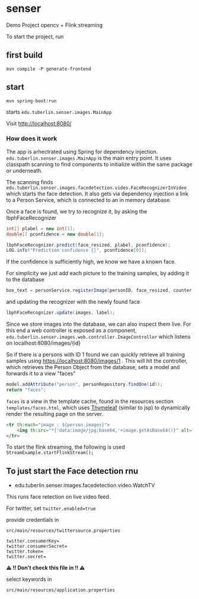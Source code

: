 # senser

Demo Project opencv + Flink streaming

To start the project, run

## first build

    mvn compile -P generate-frontend

## start

    mvn spring-boot:run

  starts `edu.tuberlin.senser.images.MainApp`

Visit <http://localhost:8080/>

### How does it work

The app is arhectrated using Spring for dependency injection. `edu.tuberlin.senser.images.MainApp` is the main entry point.
It uses classpath scanning to find components to initialize within the same package or underneath.


The scanning finds `edu.tuberlin.senser.images.facedetection.video.FaceRecognizerInVideo` which starts the face detection.
It also gets via dependency injection a link to a Person Service, which is connected to an in memory database.

Once a face is found, we try to recognize it, by asking the lbphFaceRecognizer

```java
int[] plabel = new int[1];
double[] pconfidence = new double[1];

lbphFaceRecognizer.predict(face_resized, plabel, pconfidence);
LOG.info("Prediction confidence {}", pconfidence[0]);
```

If the confidence is sufficiently high, we know we have a known face.

For simplicity we just add each picture to the training samples, by adding it to the database

```java
box_text = personService.registerImage(personID, face_resized, counter, confidence);
```

and updating the recognizer with the newly found face

```java
lbphFaceRecognizer.update(images, label);
```

Since we store images into the database, we can also inspect them live.
For this end a web controller is exposed as a component, `edu.tuberlin.senser.images.web.controller.ImageController` which
listens on localhost:8080/images/{id}

So if there is a persons with ID 1 found we can quickly retrieve all training samples using <https://localhost:8080/images/1> .
This will hit the controller, which retrieves the Person Object from the database, sets a model and forwards it to a view "faces"

```java
model.addAttribute("person", personRepository.findOne(id));
return "faces";
```

`faces` is a view in the template cache, found in the resources section `templates/faces.html`, which uses [Thymeleaf](http://www.thymeleaf.org) (similar to jsp) to
dynamically render the resulting page on the server.

```html
<tr th:each="image : ${person.images}">
    <img th:src="*{'data:image/jpg;base64,'+image.getAsBase64()}" alt="Person" />
</tr>
```

To start the flink streaming, the following is used `StreamExample.startFlinkStream();`


## To just start the Face detection rnu

* edu.tuberlin.senser.images.facedetection.video.WatchTV

This runs face retection on live video feed.

For twitter, set `twitter.enabled=true`

provide credentials in

`src/main/resources/twittersource.properties`

```
twitter.consumerKey=
twitter.consumerSecret=
twitter.token=
twitter.secret=
```

**:warning: !! Don't check this file in !! :warning:**

select keywords in

`src/main/resources/application.properties`

